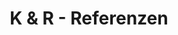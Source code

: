 ---
title: "K & R - Referenzen"
description: "Unsere abgeschlossenen Projektreferenzen - Neubau, Ausbau, Sanierung, Renovierung, Eigenheim, Wohnung"
draft: false
cascade:
  type: "portfolio"
---